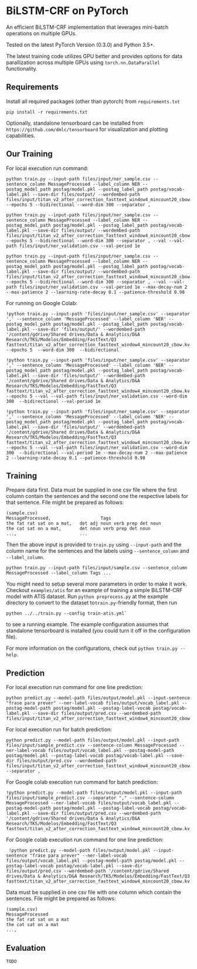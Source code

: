 # BiLSTM-CRF on PyTorch #

An efficient BiLSTM-CRF implementation that leverages mini-batch operations on multiple GPUs.

Tested on the latest PyTorch Version (0.3.0) and Python 3.5+.

The latest training code utilizes GPU better and provides options for data parallization across multiple GPUs using `torch.nn.DataParallel` functionality.

## Requirements ##

Install all required packages (other than pytorch) from `requirements.txt`

    pip install -r requirements.txt

Optionally, standalone tensorboard can be installed from `https://github.com/dmlc/tensorboard` for visualization and plotting capabilities.

## Our Training ##
For local execution run command:

    python train.py --input-path files/input/ner_sample.csv --sentence_column MessageProcessed --label_column NER --postag_model_path postag/model.pkl --postag_label_path postag/vocab-label.pkl --save-dir files/output/ --wordembed-path files/input/titan_v2_after_correction_fasttext_window4_mincount20_cbow.kv --epochs 5 --bidirectional --word-dim 300 --separator , 

    python train.py --input-path files/input/ner_sample.csv --sentence_column MessageProcessed --label_column NER --postag_model_path postag/model.pkl --postag_label_path postag/vocab-label.pkl --save-dir files/output/ --wordembed-path files/input/titan_v2_after_correction_fasttext_window4_mincount20_cbow.kv --epochs 5 --bidirectional --word-dim 300 --separator , --val --val-path files/input/ner_validation.csv --val-period 1e 
    
    python train.py --input-path files/input/ner_sample.csv --sentence_column MessageProcessed --label_column NER --postag_model_path postag/model.pkl --postag_label_path postag/vocab-label.pkl --save-dir files/output/ --wordembed-path files/input/titan_v2_after_correction_fasttext_window4_mincount20_cbow.kv --epochs 5 --bidirectional --word-dim 300 --separator , --val --val-path files/input/ner_validation.csv --val-period 1e --max-decay-num 2 --max-patience 2 --learning-rate-decay 0.1 --patience-threshold 0.98


For running on Google Colab:

    !python train.py --input-path 'files/input/ner_sample.csv' --separator ',' --sentence_column 'MessageProcessed' --label_column 'NER' --postag_model_path postag/model.pkl --postag_label_path postag/vocab-label.pkl --save-dir 'files/output/' --wordembed-path '/content/gdrive/Shared drives/Data & Analytics/D&A Research/TKS/Modelos/Embedding/FastText/Q3 fasttext/titan_v2_after_correction_fasttext_window4_mincount20_cbow.kv' --epochs 5  --word-dim 300  --bidirectional 

    !python train.py --input-path 'files/input/ner_sample.csv' --separator ',' --sentence_column 'MessageProcessed' --label_column 'NER' --postag_model_path postag/model.pkl --postag_label_path postag/vocab-label.pkl --save-dir 'files/output/' --wordembed-path '/content/gdrive/Shared drives/Data & Analytics/D&A Research/TKS/Modelos/Embedding/FastText/Q3 fasttext/titan_v2_after_correction_fasttext_window4_mincount20_cbow.kv' --epochs 5 --val --val-path files/input/ner_validation.csv --word-dim 300  --bidirectional --val-period 1e 
    
	!python train.py --input-path 'files/input/ner_sample.csv' --separator ',' --sentence_column 'MessageProcessed' --label_column 'NER' --postag_model_path postag/model.pkl --postag_label_path postag/vocab-label.pkl --save-dir 'files/output/' --wordembed-path '/content/gdrive/Shared drives/Data & Analytics/D&A Research/TKS/Modelos/Embedding/FastText/Q3 fasttext/titan_v2_after_correction_fasttext_window4_mincount20_cbow.kv' --epochs 5 --val --val-path files/input/ner_validation.csv --word-dim 300  --bidirectional --val-period 1e --max-decay-num 2 --max-patience 2 --learning-rate-decay 0.1 --patience-threshold 0.98
    	
## Training ##

Prepare data first. Data must be supplied in one csv file where the first column contain the sentences and the second one the respective labels for that sentence. File might be prepared as follows:

    (sample.csv)
	MessageProcessed,					Tags
    the fat rat sat on a mat,	det adj noun verb prep det noun
    the cat sat on a mat,		det noun verb prep det noun
    ...,						...
    
Then the above input is provided to `train.py` using `--input-path` and the column name for the sentences and the labels using `--sentence_column` and `--label_column`.

    python train.py --input-path files/input/sample.csv --sentence_column MessageProcessed --label_column Tags ...

You might need to setup several more parameters in order to make it work. Checkout `examples/atis` for an example of training a simple BiLSTM-CRF model with ATIS dataset. Run `python preprocess.py` at the example directory to convert to the dataset to`train.py`-friendly format, then run 

    python ../../train.py --config train-atis.yml`
 
 to see a running example. The example configuration assumes that standalone tensorboard is installed (you could turn it off in the configuration file).
 
 For more information on the configurations, check out `python train.py --help`.

## Prediction ##
For local execution run command for  one line prediction:
    
    python predict.py --model-path files/output/model.pkl --input-sentence "frase para prever" --ner-label-vocab files/output/vocab_label.pkl --postag-model-path postag/model.pkl --postag-label-vocab postag/vocab-label.pkl --save-dir files/output/pred.csv --wordembed-path files/input/titan_v2_after_correction_fasttext_window4_mincount20_cbow.kv
    
For local execution run for batch prediction:
    
    python predict.py --model-path files/output/model.pkl --input-path files/input/sample_predict.csv --sentence-column MessageProcessed --ner-label-vocab files/output/vocab_label.pkl --postag-model-path postag/model.pkl --postag-label-vocab postag/vocab-label.pkl --save-dir files/output/pred.csv --wordembed-path files/input/titan_v2_after_correction_fasttext_window4_mincount20_cbow.kv --separator ,

For Google colab execution run command for batch prediction:
    
    !python predict.py --model-path files/output/model.pkl --input-path files/input/sample_predict.csv --separator "," --sentence-column MessageProcessed --ner-label-vocab files/output/vocab_label.pkl --postag-model-path postag/model.pkl --postag-label-vocab postag/vocab-label.pkl --save-dir files/output/pred.csv --wordembed-path '/content/gdrive/Shared drives/Data & Analytics/D&A Research/TKS/Modelos/Embedding/FastText/Q3 fasttext/titan_v2_after_correction_fasttext_window4_mincount20_cbow.kv'
    
For Google colab execution run command for one line prediction:
    
     !python predict.py --model-path files/output/model.pkl --input-sentence "frase para prever" --ner-label-vocab files/output/vocab_label.pkl --postag-model-path postag/model.pkl --postag-label-vocab postag/vocab-label.pkl --save-dir files/output/pred.csv --wordembed-path '/content/gdrive/Shared drives/Data & Analytics/D&A Research/TKS/Modelos/Embedding/FastText/Q3 fasttext/titan_v2_after_correction_fasttext_window4_mincount20_cbow.kv'
    
Data must be supplied in one csv file with one column which contain the sentences. File might be prepared as follows:

    (sample.csv)
	MessageProcessed
    the fat rat sat on a mat
    the cat sat on a mat
    ...,		
  			
## Evaluation ##

`TODO`
